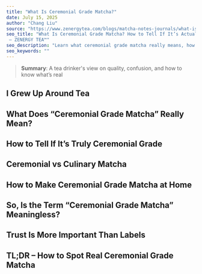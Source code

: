 ```yaml
---
title: "What Is Ceremonial Grade Matcha?"
date: July 15, 2025
author: "Chang Liu"
source: "https://www.zenergytea.com/blogs/matcha-notes-journals/what-is-ceremonial-grade-matcha"
seo_title: "What Is Ceremonial Grade Matcha? How to Tell If It’s Actually Good
 – ZENERGY TEA™"
seo_description: "Learn what ceremonial grade matcha really means, how to spot quality, and why it matters. A sommelier’s view on matcha, lattes, and everyday tea rituals."
seo_keywords: ""
---
```

> **Summary**:
> A tea drinker's view on quality, confusion, and how to know what’s real

## I Grew Up Around Tea
## What Does “Ceremonial Grade Matcha” Really Mean?
## How to Tell If It’s Truly Ceremonial Grade
## Ceremonial vs Culinary Matcha
## How to Make Ceremonial Grade Matcha at Home
## So, Is the Term “Ceremonial Grade Matcha” Meaningless?
## Trust Is More Important Than Labels
## TL;DR – How to Spot Real Ceremonial Grade Matcha